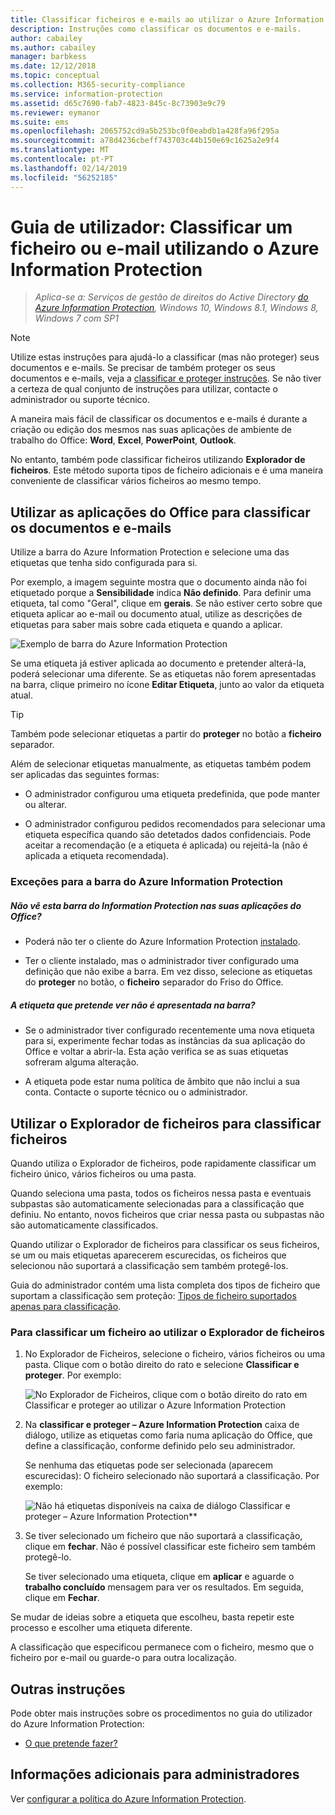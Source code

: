 ```yaml
---
title: Classificar ficheiros e e-mails ao utilizar o Azure Information Protection
description: Instruções como classificar os documentos e e-mails.
author: cabailey
ms.author: cabailey
manager: barbkess
ms.date: 12/12/2018
ms.topic: conceptual
ms.collection: M365-security-compliance
ms.service: information-protection
ms.assetid: d65c7690-fab7-4823-845c-8c73903e9c79
ms.reviewer: eymanor
ms.suite: ems
ms.openlocfilehash: 2065752cd9a5b253bc0f0eabdb1a428fa96f295a
ms.sourcegitcommit: a78d4236cbeff743703c44b150e69c1625a2e9f4
ms.translationtype: MT
ms.contentlocale: pt-PT
ms.lasthandoff: 02/14/2019
ms.locfileid: "56252185"
---
```

# <a name="user-guide-classify-a-file-or-email-by-using-azure-information-protection"></a>Guia de utilizador: Classificar um ficheiro ou e-mail utilizando o Azure Information Protection

>*Aplica-se a: Serviços de gestão de direitos do Active Directory [do Azure Information Protection](https://azure.microsoft.com/pricing/details/information-protection), Windows 10, Windows 8.1, Windows 8, Windows 7 com SP1*

> [!NOTE]
> Utilize estas instruções para ajudá-lo a classificar (mas não proteger) seus documentos e e-mails. Se precisar de também proteger os seus documentos e e-mails, veja a [classificar e proteger instruções](client-classify-protect.md). Se não tiver a certeza de qual conjunto de instruções para utilizar, contacte o administrador ou suporte técnico.

A maneira mais fácil de classificar os documentos e e-mails é durante a criação ou edição dos mesmos nas suas aplicações de ambiente de trabalho do Office: **Word**, **Excel**, **PowerPoint**, **Outlook**. 

No entanto, também pode classificar ficheiros utilizando **Explorador de ficheiros**. Este método suporta tipos de ficheiro adicionais e é uma maneira conveniente de classificar vários ficheiros ao mesmo tempo. 

## <a name="using-office-apps-to-classify-your-documents-and-emails"></a>Utilizar as aplicações do Office para classificar os documentos e e-mails

Utilize a barra do Azure Information Protection e selecione uma das etiquetas que tenha sido configurada para si. 

Por exemplo, a imagem seguinte mostra que o documento ainda não foi etiquetado porque a **Sensibilidade** indica **Não definido**. Para definir uma etiqueta, tal como "Geral", clique em **gerais**. Se não estiver certo sobre que etiqueta aplicar ao e-mail ou documento atual, utilize as descrições de etiquetas para saber mais sobre cada etiqueta e quando a aplicar. 

![Exemplo de barra do Azure Information Protection](../media/info-protect-bar-not-set-callout.png)

Se uma etiqueta já estiver aplicada ao documento e pretender alterá-la, poderá selecionar uma diferente. Se as etiquetas não forem apresentadas na barra, clique primeiro no ícone **Editar Etiqueta**, junto ao valor da etiqueta atual.

> [!TIP]
> Também pode selecionar etiquetas a partir do **proteger** no botão a **ficheiro** separador.

Além de selecionar etiquetas manualmente, as etiquetas também podem ser aplicadas das seguintes formas:

- O administrador configurou uma etiqueta predefinida, que pode manter ou alterar.

- O administrador configurou pedidos recomendados para selecionar uma etiqueta específica quando são detetados dados confidenciais. Pode aceitar a recomendação (e a etiqueta é aplicada) ou rejeitá-la (não é aplicada a etiqueta recomendada).

### <a name="exceptions-for-the-azure-information-protection-bar"></a>Exceções para a barra do Azure Information Protection 

##### <a name="dont-see-this-information-protection-bar-in-your-office-apps"></a>Não vê esta barra do Information Protection nas suas aplicações do Office?

- Poderá não ter o cliente do Azure Information Protection [instalado](install-client-app.md).

- Ter o cliente instalado, mas o administrador tiver configurado uma definição que não exibe a barra. Em vez disso, selecione as etiquetas do **proteger** no botão, o **ficheiro** separador do Friso do Office. 

##### <a name="is-the-label-that-you-expect-to-see-not-displayed-on-the-bar"></a>A etiqueta que pretende ver não é apresentada na barra? 

- Se o administrador tiver configurado recentemente uma nova etiqueta para si, experimente fechar todas as instâncias da sua aplicação do Office e voltar a abrir-la. Esta ação verifica se as suas etiquetas sofreram alguma alteração.

- A etiqueta pode estar numa política de âmbito que não inclui a sua conta. Contacte o suporte técnico ou o administrador.


## <a name="using-file-explorer-to-classify-files"></a>Utilizar o Explorador de ficheiros para classificar ficheiros

Quando utiliza o Explorador de ficheiros, pode rapidamente classificar um ficheiro único, vários ficheiros ou uma pasta. 

Quando seleciona uma pasta, todos os ficheiros nessa pasta e eventuais subpastas são automaticamente selecionadas para a classificação que definiu. No entanto, novos ficheiros que criar nessa pasta ou subpastas não são automaticamente classificados.

Quando utilizar o Explorador de ficheiros para classificar os seus ficheiros, se um ou mais etiquetas aparecerem escurecidas, os ficheiros que selecionou não suportará a classificação sem também protegê-los.

Guia do administrador contém uma lista completa dos tipos de ficheiro que suportam a classificação sem proteção: [Tipos de ficheiro suportados apenas para classificação](client-admin-guide-file-types.md#file-types-supported-for-classification-only).

### <a name="to-classify-a-file-by-using-file-explorer"></a>Para classificar um ficheiro ao utilizar o Explorador de ficheiros

1. No Explorador de Ficheiros, selecione o ficheiro, vários ficheiros ou uma pasta. Clique com o botão direito do rato e selecione **Classificar e proteger**. Por exemplo:
    
    ![No Explorador de Ficheiros, clique com o botão direito do rato em Classificar e proteger ao utilizar o Azure Information Protection](../media/right-click-classify-protect-folder.png)

2. Na **classificar e proteger – Azure Information Protection** caixa de diálogo, utilize as etiquetas como faria numa aplicação do Office, que define a classificação, conforme definido pelo seu administrador. 
    
    Se nenhuma das etiquetas pode ser selecionada (aparecem escurecidas): O ficheiro selecionado não suportará a classificação. Por exemplo:
    
    ![Não há etiquetas disponíveis na caixa de diálogo Classificar e proteger – Azure Information Protection**](../media/info-protect-dialog-labels-dimmed.png)

3. Se tiver selecionado um ficheiro que não suportará a classificação, clique em **fechar**. Não é possível classificar este ficheiro sem também protegê-lo.
    
    Se tiver selecionado uma etiqueta, clique em **aplicar** e aguarde o **trabalho concluído** mensagem para ver os resultados. Em seguida, clique em **Fechar**.

Se mudar de ideias sobre a etiqueta que escolheu, basta repetir este processo e escolher uma etiqueta diferente.

A classificação que especificou permanece com o ficheiro, mesmo que o ficheiro por e-mail ou guarde-o para outra localização. 
## <a name="other-instructions"></a>Outras instruções
Pode obter mais instruções sobre os procedimentos no guia do utilizador do Azure Information Protection:

- [O que pretende fazer?](client-user-guide.md#what-do-you-want-to-do)

## <a name="additional-information-for-administrators"></a>Informações adicionais para administradores    
Ver [configurar a política do Azure Information Protection](../configure-policy.md).


